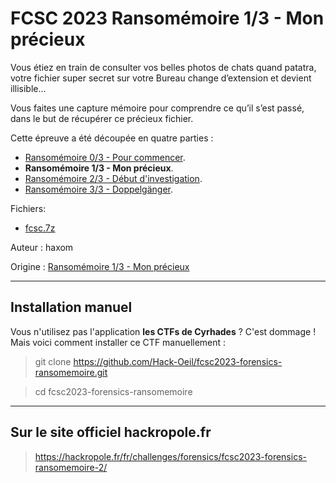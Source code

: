 # FCSC 2023 Ransomémoire 1/3 - Mon précieux

Vous étiez en train de consulter vos belles photos de chats quand patatra, votre fichier super secret sur votre Bureau change d’extension et devient illisible…

Vous faites une capture mémoire pour comprendre ce qu’il s’est passé, dans le but de récupérer ce précieux fichier.



Cette épreuve a été découpée en quatre parties :
- [Ransomémoire 0/3 - Pour commencer](README_0_3.md).
- **Ransomémoire 1/3 - Mon précieux**.
- [Ransomémoire 2/3 - Début d'investigation](README_2_3.md).
- [Ransomémoire 3/3 - Doppelgänger](README_3_3.md).

Fichiers:
- [fcsc.7z](https://hackropole.fr/filer/fcsc2023-forensics-ransomemoire/public_filer/fcsc.7z)




Auteur : haxom

Origine : [Ransomémoire 1/3 - Mon précieux](https://hackropole.fr/fr/challenges/forensics/fcsc2023-forensics-ransomemoire-2/)



-----------


## Installation manuel
Vous n'utilisez pas l'application **les CTFs de Cyrhades** ? C'est dommage !
Mais voici comment installer ce CTF manuellement :

> git clone https://github.com/Hack-Oeil/fcsc2023-forensics-ransomemoire.git

> cd fcsc2023-forensics-ransomemoire


-----------


## Sur le site officiel hackropole.fr
> https://hackropole.fr/fr/challenges/forensics/fcsc2023-forensics-ransomemoire-2/